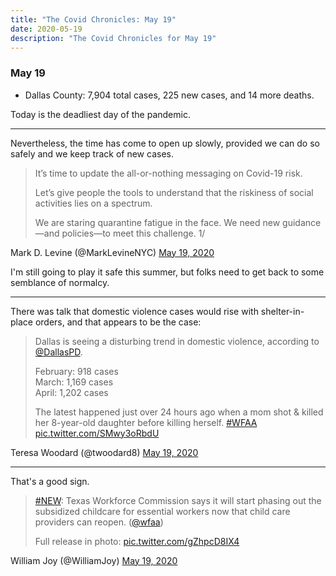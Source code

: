 ```yaml
---
title: "The Covid Chronicles: May 19"
date: 2020-05-19
description: "The Covid Chronicles for May 19"
---
```


### May 19

- Dallas County: 7,904 total cases, 225 new cases, and 14 more deaths.

Today is the deadliest day of the pandemic.

---

Nevertheless, the time has come to open up slowly, provided we can do so safely and we keep track of new cases.

> It’s time to update the all-or-nothing messaging on Covid-19 risk.  
>  
> Let’s give people the tools to understand that the riskiness of social activities lies on a spectrum.  
>  
> We are staring quarantine fatigue in the face. We need new guidance—and policies—to meet this challenge. 1/

Mark D. Levine (@MarkLevineNYC) [May 19, 2020](https://twitter.com/MarkLevineNYC/status/1262719636036096002)

I'm still going to play it safe this summer, but folks need to get back to some semblance of normalcy.

---

There was talk that domestic violence cases would rise with shelter-in-place orders, and that appears to be the case:

> Dallas is seeing a disturbing trend in domestic violence, according to [@DallasPD](https://twitter.com/DallasPD).  
>  
> February: 918 cases  
> March: 1,169 cases  
> April: 1,202 cases   
>  
> The latest happened just over 24 hours ago when a mom shot & killed her 8-year-old daughter before killing herself. [#WFAA](https://twitter.com/hashtag/WFAA?src=hash&ref_src=twsrc%5Etfw) [pic.twitter.com/SMwy3oRbdU](https://t.co/SMwy3oRbdU)

Teresa Woodard (@twoodard8) [May 19, 2020](https://twitter.com/twoodard8/status/1262846042476814339)

---

That's a good sign.

> [#NEW](https://twitter.com/hashtag/NEW?src=hash&ref_src=twsrc%5Etfw): Texas Workforce Commission says it will start phasing out the subsidized childcare for essential workers now that child care providers can reopen. ([@wfaa](https://twitter.com/wfaa))   
> 
> Full release in photo: [pic.twitter.com/gZhpcD8IX4](https://t.co/gZhpcD8IX4)

William Joy (@WilliamJoy) [May 19, 2020](https://twitter.com/WilliamJoy/status/1262873927992389632)

